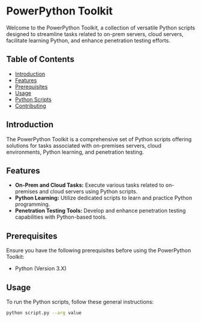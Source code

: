 # PowerPython Toolkit

Welcome to the PowerPython Toolkit, a collection of versatile Python scripts designed to streamline tasks related to on-prem servers, cloud servers, facilitate learning Python, and enhance penetration testing efforts.

## Table of Contents

- [Introduction](#introduction)
- [Features](#features)
- [Prerequisites](#prerequisites)
- [Usage](#usage)
- [Python Scripts](#python-scripts)
- [Contributing](#contributing)


## Introduction

The PowerPython Toolkit is a comprehensive set of Python scripts offering solutions for tasks associated with on-premises servers, cloud environments, Python learning, and penetration testing.

## Features

- **On-Prem and Cloud Tasks:** Execute various tasks related to on-premises and cloud servers using Python scripts.
- **Python Learning:** Utilize dedicated scripts to learn and practice Python programming.
- **Penetration Testing Tools:** Develop and enhance penetration testing capabilities with Python-based tools.

## Prerequisites

Ensure you have the following prerequisites before using the PowerPython Toolkit:

- Python (Version 3.X)

## Usage

To run the Python scripts, follow these general instructions:

```bash
python script.py --arg value
